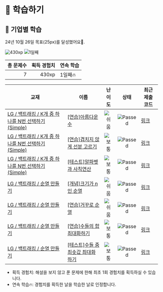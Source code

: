 # 📖 학습하기

## 🚀 기업별 학습
24년 10월 26일 목표(25px)를 달성했어요🥳.

![430xp](https://img.shields.io/badge/EXP-430xp-%235cb85c.svg?for-the-badge)
![1일째](https://img.shields.io/badge/연속학습-1일째-%23E34F26.svg?for-the-badge)

|총 문제수|획득 경험치|연속 학습|
|---:|---:|---|
7|430xp|1일째🔥|

|교재|이름|난이도|상태|최근 제출 코드|
|---|---|:---:|:---:|---|
|[LG / 백트래킹 / K개 중 하나를 N번 선택하기(Simple)](https://www.codetree.ai/missions?missionId=19)|[[연습]아름다운 수](https://www.codetree.ai/missions/19/problems/beautiful-number)|![쉬움][easy]|![Passed][passed]|[링크](https://github.com/jinchandol/codetree-TILs/blob/main/241026/%EC%95%84%EB%A6%84%EB%8B%A4%EC%9A%B4%20%EC%88%98/beautiful-number.java)|
|[LG / 백트래킹 / K개 중 하나를 N번 선택하기(Simple)](https://www.codetree.ai/missions?missionId=19)|[[연습]겹치지 않게 선분 고르기](https://www.codetree.ai/missions/19/problems/select-segments-without-overlap)|![보통][medium]|![Passed][passed]|[링크](https://github.com/jinchandol/codetree-TILs/blob/main/241026/%EA%B2%B9%EC%B9%98%EC%A7%80%20%EC%95%8A%EA%B2%8C%20%EC%84%A0%EB%B6%84%20%EA%B3%A0%EB%A5%B4%EA%B8%B0/select-segments-without-overlap.java)|
|[LG / 백트래킹 / K개 중 하나를 N번 선택하기(Simple)](https://www.codetree.ai/missions?missionId=19)|[[테스트]알파벳과 사칙연산](https://www.codetree.ai/missions/19/problems/calculations-with-alphabet)|![보통][medium]|![Passed][passed]|[링크](https://github.com/jinchandol/codetree-TILs/blob/main/241026/%EC%95%8C%ED%8C%8C%EB%B2%B3%EA%B3%BC%20%EC%82%AC%EC%B9%99%EC%97%B0%EC%82%B0/calculations-with-alphabet.java)|
|[LG / 백트래킹 / 순열 만들기](https://www.codetree.ai/missions?missionId=19)|[[개념]크기가 n인 순열](https://www.codetree.ai/missions/19/problems/n-permutation)|![쉬움][easy]|![Passed][passed]|[링크](https://github.com/jinchandol/codetree-TILs/blob/main/241026/%ED%81%AC%EA%B8%B0%EA%B0%80%20n%EC%9D%B8%20%EC%88%9C%EC%97%B4/n-permutation.java)|
|[LG / 백트래킹 / 순열 만들기](https://www.codetree.ai/missions?missionId=19)|[[연습]거꾸로 순열](https://www.codetree.ai/missions/19/problems/backward-permutation)|![쉬움][easy]|![Passed][passed]|[링크](https://github.com/jinchandol/codetree-TILs/blob/main/241026/%EA%B1%B0%EA%BE%B8%EB%A1%9C%20%EC%88%9C%EC%97%B4/backward-permutation.java)|
|[LG / 백트래킹 / 순열 만들기](https://www.codetree.ai/missions?missionId=19)|[[연습]수들의 합 최대화하기](https://www.codetree.ai/missions/19/problems/max-sum-of-numbers)|![보통][medium]|![Passed][passed]|[링크](https://github.com/jinchandol/codetree-TILs/blob/main/241026/%EC%88%98%EB%93%A4%EC%9D%98%20%ED%95%A9%20%EC%B5%9C%EB%8C%80%ED%99%94%ED%95%98%EA%B8%B0/max-sum-of-numbers.java)|
|[LG / 백트래킹 / 순열 만들기](https://www.codetree.ai/missions?missionId=19)|[[테스트]수들 중 최솟값 최대화하기](https://www.codetree.ai/missions/19/problems/maximin-of-numbers)|![보통][medium]|![Passed][passed]|[링크](https://github.com/jinchandol/codetree-TILs/blob/main/241026/%EC%88%98%EB%93%A4%20%EC%A4%91%20%EC%B5%9C%EC%86%9F%EA%B0%92%20%EC%B5%9C%EB%8C%80%ED%99%94%ED%95%98%EA%B8%B0/maximin-of-numbers.java)|


* 획득 경험치: 해설을 보지 않고 푼 문제에 한해 최초 1회 경험치를 획득하실 수 있습니다.
* 연속 학습🔥: 경험치를 획득한 날을 학습한 날로 인정합니다.










[b5]: https://img.shields.io/badge/Bronze_5-%235D3E31.svg
[b4]: https://img.shields.io/badge/Bronze_4-%235D3E31.svg
[b3]: https://img.shields.io/badge/Bronze_3-%235D3E31.svg
[b2]: https://img.shields.io/badge/Bronze_2-%235D3E31.svg
[b1]: https://img.shields.io/badge/Bronze_1-%235D3E31.svg
[s5]: https://img.shields.io/badge/Silver_5-%23394960.svg
[s4]: https://img.shields.io/badge/Silver_4-%23394960.svg
[s3]: https://img.shields.io/badge/Silver_3-%23394960.svg
[s2]: https://img.shields.io/badge/Silver_2-%23394960.svg
[s1]: https://img.shields.io/badge/Silver_1-%23394960.svg
[g5]: https://img.shields.io/badge/Gold_5-%23FFC433.svg
[g4]: https://img.shields.io/badge/Gold_4-%23FFC433.svg
[g3]: https://img.shields.io/badge/Gold_3-%23FFC433.svg
[g2]: https://img.shields.io/badge/Gold_2-%23FFC433.svg
[g1]: https://img.shields.io/badge/Gold_1-%23FFC433.svg
[p5]: https://img.shields.io/badge/Platinum_5-%2376DDD8.svg
[p4]: https://img.shields.io/badge/Platinum_4-%2376DDD8.svg
[p3]: https://img.shields.io/badge/Platinum_3-%2376DDD8.svg
[p2]: https://img.shields.io/badge/Platinum_2-%2376DDD8.svg
[p1]: https://img.shields.io/badge/Platinum_1-%2376DDD8.svg
[passed]: https://img.shields.io/badge/Passed-%23009D27.svg
[failed]: https://img.shields.io/badge/Failed-%23D24D57.svg
[easy]: https://img.shields.io/badge/쉬움-%235cb85c.svg?for-the-badge
[medium]: https://img.shields.io/badge/보통-%23FFC433.svg?for-the-badge
[hard]: https://img.shields.io/badge/어려움-%23D24D57.svg?for-the-badge
